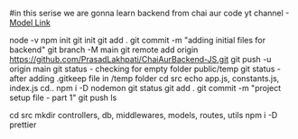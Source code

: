 #in this serise we are gonna learn backend from chai aur code yt channel 
-[Model Link](https://app.eraser.io/workspace/YtPqZ1VogxGy1jzIDkzj?origin=sharegi)

node -v
npm init
git init
git add .
git commit -m "adding initial files for backend"
git branch -M main
git remote add origin https://github.com/PrasadLakhpati/ChaiAurBackend-JS.git 
git push -u origin main
git status - checking for empty folder public/temp
git status - after adding .gitkeep file in /temp folder
cd src
echo app.js, constants.js, index.js
cd..
npm i -D nodemon
git status 
git add .
git commit -m "project setup file - part 1"
git push
ls

cd src
mkdir controllers, db, middlewares, models, routes, utils
npm i -D prettier